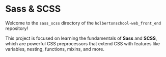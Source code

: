 # Sass & SCSS

Welcome to the `sass_scss` directory of the `holbertonschool-web_front_end` repository!

This project is focused on learning the fundamentals of **Sass** and **SCSS**, which are powerful CSS preprocessors that extend CSS with features like variables, nesting, functions, mixins, and more.
